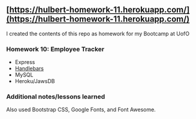 ## [https://hulbert-homework-11.herokuapp.com/](https://hulbert-homework-11.herokuapp.com/)
I created the contents of this repo as homework for my Bootcamp at UofO
### Homework 10: Employee Tracker
* Express
* [Handlebars](https://handlebarsjs.com/)
* MySQL
* Heroku/JawsDB
### Additional notes/lessons learned
Also used Bootstrap CSS, Google Fonts, and Font Awesome.
